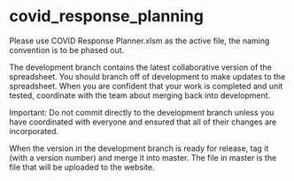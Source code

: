 # covid_response_planning
Please use COVID Response Planner.xlsm as the active file, the <filename><date> naming convention is to be phased out.
  
The development branch contains the latest collaborative version of the spreadsheet.  You should branch off of development to make updates to the spreadsheet.  When you are confident that your work is completed and unit tested, coordinate with the team about merging back into development.

Important:  Do not commit directly to the development branch unless you have coordinated with everyone and ensured that all of their changes are incorporated.

When the version in the development branch is ready for release, tag it (with a version number) and merge it into master.  The file in master is the file that will be uploaded to the website.
